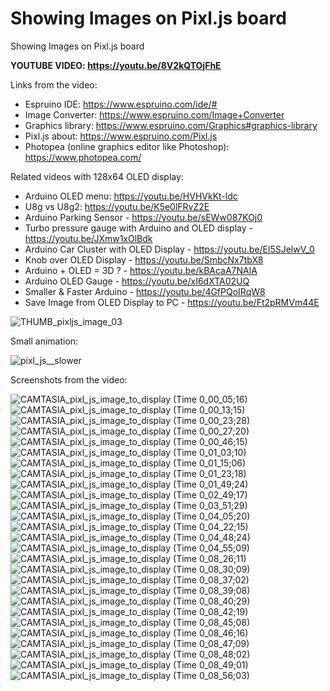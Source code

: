 # Showing Images on Pixl.js board
Showing Images on Pixl.js board

**YOUTUBE VIDEO: https://youtu.be/8V2kQTOjFhE**

Links from the video:
- Espruino IDE: https://www.espruino.com/ide/#
- Image Converter: https://www.espruino.com/Image+Converter
- Graphics library: https://www.espruino.com/Graphics#graphics-library
- Pixl.js about: https://www.espruino.com/Pixl.js
- Photopea (online graphics editor like Photoshop): https://www.photopea.com/


Related videos with 128x64 OLED display:
- Arduino OLED menu: https://youtu.be/HVHVkKt-ldc
- U8g vs U8g2: https://youtu.be/K5e0lFRvZ2E
- Arduino Parking Sensor - https://youtu.be/sEWw087KOj0
- Turbo pressure gauge with Arduino and OLED display - https://youtu.be/JXmw1xOlBdk
- Arduino Car Cluster with OLED Display - https://youtu.be/El5SJelwV_0
- Knob over OLED Display - https://youtu.be/SmbcNx7tbX8
- Arduino + OLED = 3D ? - https://youtu.be/kBAcaA7NAlA
- Arduino OLED Gauge - https://youtu.be/xI6dXTA02UQ
- Smaller & Faster Arduino - https://youtu.be/4GfPQoIRqW8
- Save Image from OLED Display to PC - https://youtu.be/Ft2pRMVm44E


![THUMB_pixljs_image_03](https://github.com/upiir/pixl_js_images/assets/117754156/96208226-d60d-4061-8fa9-7edd39653966)


Small animation:


![pixl_js__slower](https://github.com/upiir/pixl_js_images/assets/117754156/d051c4cf-40d4-4859-8d49-ef0e0df27184)





Screenshots from the video:

![CAMTASIA_pixl_js_image_to_display (Time 0_00_05;16)](https://github.com/upiir/pixl_js_images/assets/117754156/a303ac17-fc39-4d1b-92d3-e66f39ab0202)
![CAMTASIA_pixl_js_image_to_display (Time 0_00_13;15)](https://github.com/upiir/pixl_js_images/assets/117754156/d71aea73-ee6c-4891-a89d-7f50988c8638)
![CAMTASIA_pixl_js_image_to_display (Time 0_00_23;28)](https://github.com/upiir/pixl_js_images/assets/117754156/d0c9edfb-db36-4364-af05-75626e6d132c)
![CAMTASIA_pixl_js_image_to_display (Time 0_00_27;20)](https://github.com/upiir/pixl_js_images/assets/117754156/05288774-2236-4abf-822b-92a481e1157c)
![CAMTASIA_pixl_js_image_to_display (Time 0_00_46;15)](https://github.com/upiir/pixl_js_images/assets/117754156/cac199b9-bbae-4b0c-98d7-f6748f63c935)
![CAMTASIA_pixl_js_image_to_display (Time 0_01_03;10)](https://github.com/upiir/pixl_js_images/assets/117754156/a1fdfe37-417d-45d4-8ffc-02f56af19e76)
![CAMTASIA_pixl_js_image_to_display (Time 0_01_15;06)](https://github.com/upiir/pixl_js_images/assets/117754156/79c45cae-1277-4fac-acea-0271310eb30c)
![CAMTASIA_pixl_js_image_to_display (Time 0_01_23;18)](https://github.com/upiir/pixl_js_images/assets/117754156/1ff8348f-05c9-4210-acd1-437b18c9925b)
![CAMTASIA_pixl_js_image_to_display (Time 0_01_49;24)](https://github.com/upiir/pixl_js_images/assets/117754156/78512b6a-4525-40a1-8b2b-0a30bc3e7c4d)
![CAMTASIA_pixl_js_image_to_display (Time 0_02_49;17)](https://github.com/upiir/pixl_js_images/assets/117754156/688abb3c-751b-4fa2-a1db-17a13305214c)
![CAMTASIA_pixl_js_image_to_display (Time 0_03_51;29)](https://github.com/upiir/pixl_js_images/assets/117754156/14a1fa7b-d63f-456e-aefa-47938f448e52)
![CAMTASIA_pixl_js_image_to_display (Time 0_04_05;20)](https://github.com/upiir/pixl_js_images/assets/117754156/e2efed3f-c9e9-4edc-a00e-ff076c1e2cd0)
![CAMTASIA_pixl_js_image_to_display (Time 0_04_22;15)](https://github.com/upiir/pixl_js_images/assets/117754156/996ec120-15a2-4add-8467-fb08f304cd0f)
![CAMTASIA_pixl_js_image_to_display (Time 0_04_48;24)](https://github.com/upiir/pixl_js_images/assets/117754156/be0b68b8-ddef-4711-8212-e318103aef1d)
![CAMTASIA_pixl_js_image_to_display (Time 0_04_55;09)](https://github.com/upiir/pixl_js_images/assets/117754156/1047e68a-5fa8-4a0a-b3b2-8cf4fe2597ad)
![CAMTASIA_pixl_js_image_to_display (Time 0_08_26;11)](https://github.com/upiir/pixl_js_images/assets/117754156/be5f15b3-bf7c-41ff-bc9f-7c1c621a9168)
![CAMTASIA_pixl_js_image_to_display (Time 0_08_30;09)](https://github.com/upiir/pixl_js_images/assets/117754156/807cc2a1-5b38-4901-bc88-98dd626a5312)
![CAMTASIA_pixl_js_image_to_display (Time 0_08_37;02)](https://github.com/upiir/pixl_js_images/assets/117754156/17394533-c36f-418e-b202-87a0f3fc8610)
![CAMTASIA_pixl_js_image_to_display (Time 0_08_39;08)](https://github.com/upiir/pixl_js_images/assets/117754156/57edbbeb-c789-48a4-b8c6-15439680013a)
![CAMTASIA_pixl_js_image_to_display (Time 0_08_40;29)](https://github.com/upiir/pixl_js_images/assets/117754156/d12e7645-ca4f-4243-bdd9-a76888dbfeea)
![CAMTASIA_pixl_js_image_to_display (Time 0_08_42;19)](https://github.com/upiir/pixl_js_images/assets/117754156/5119efb5-ea5e-4883-aab9-e085e65ec778)
![CAMTASIA_pixl_js_image_to_display (Time 0_08_45;08)](https://github.com/upiir/pixl_js_images/assets/117754156/d206444e-5afa-405a-b1b3-3896c3c10cff)
![CAMTASIA_pixl_js_image_to_display (Time 0_08_46;16)](https://github.com/upiir/pixl_js_images/assets/117754156/60744c57-183e-4061-b20f-caf51a8152ca)
![CAMTASIA_pixl_js_image_to_display (Time 0_08_47;09)](https://github.com/upiir/pixl_js_images/assets/117754156/e281e5b7-caa2-4301-b799-6c913b2865d9)
![CAMTASIA_pixl_js_image_to_display (Time 0_08_48;02)](https://github.com/upiir/pixl_js_images/assets/117754156/c1e398ca-147e-401f-af5f-3cbf1c6167cb)
![CAMTASIA_pixl_js_image_to_display (Time 0_08_49;01)](https://github.com/upiir/pixl_js_images/assets/117754156/4edce316-5877-4af9-a9bf-b947f494c3fb)
![CAMTASIA_pixl_js_image_to_display (Time 0_08_56;03)](https://github.com/upiir/pixl_js_images/assets/117754156/15533c9a-1f66-4cab-bed2-576c53d3ea53)

